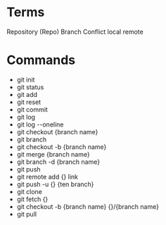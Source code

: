 # Terms
Repository (Repo)
Branch
Conflict
local
remote
# Commands
- git init
- git status
- git add
- git reset 
- git commit 
- git log
- git log --oneline
- git checkout {branch name}
- git branch
- git checkout -b {branch name}
- git merge {branch name}
- git branch -d {branch name}
- git push
- git remote add {} link
- git push -u {} {ten branch}
- git clone
- git fetch {} 
- git checkout -b {branch name} {}/{branch name}
- git pull